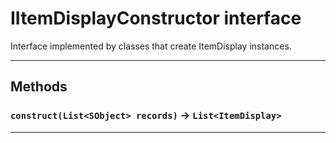 # IItemDisplayConstructor interface

Interface implemented by classes that create ItemDisplay instances.

---
## Methods
### `construct(List<SObject> records)` → `List<ItemDisplay>`
---
